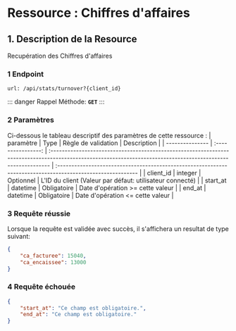 # Ressource : Chiffres d'affaires

## 1. Description de la Resource

Recupération des Chiffres d'affaires

### 1 Endpoint

```
url: /api/stats/turnover?{client_id}
```

::: danger Rappel
Méthode: **`GET`**
:::

### 2 Paramètres

Ci-dessous le tableau descriptif des paramètres de cette ressource :
| paramètre | Type | Règle de validation | Description |
| --------------- | :----------------: | :------------------------------------------------------------------------------------------------------------------------------------------------------------ | :---------------------------------------------------------------------------------------------------------- |
| client_id | integer | Optionnel | L'ID du client (Valeur par défaut: utilisateur connecté) |
| start_at | datetime | Obligatoire | Date d'opération >= cette valeur |
| end_at | datetime | Obligatoire | Date d'opération <= cette valeur |

### 3 Requête réussie

Lorsque la requête est validée avec succès, il s'affichera un resultat de type suivant:

```json
{
    "ca_facturee": 15040,
    "ca_encaissee": 13000
}
```

### 4 Requête échouée

```json
{
    "start_at": "Ce champ est obligatoire.",
    "end_at": "Ce champ est obligatoire."
}
```